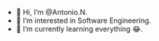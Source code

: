 - 👋 Hi, I’m @Antonio.N.
- 👀 I’m interested in Software Engineering.
- 🌱 I’m currently learning everything 😂.

<!---
Antonio153/Antonio153 is a ✨ special ✨ repository because its `README.md` (this file) appears on your GitHub profile.
You can click the Preview link to take a look at your changes.
--->
